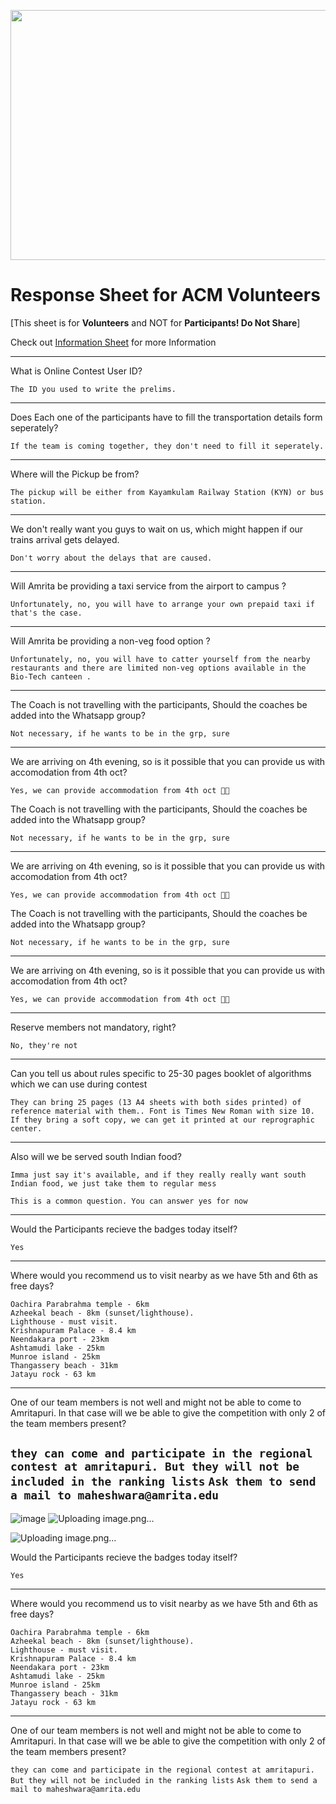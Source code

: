 <p align="center">
  <img width="700" height="400" src="https://user-images.githubusercontent.com/56226566/193438268-b79952a0-75bb-4543-baec-226e485e0de6.png">
</p>

# Response Sheet for ACM Volunteers

[This sheet is for **Volunteers** and NOT for **Participants! Do Not Share**]

Check out [Information Sheet](https://stuntstorm.github.io/Information/) for more Information 

-----------------------------------------------------------
What is Online Contest User ID?

`The ID you used to write the prelims.`

-----------------------------------------------------------

Does Each one of the participants have to fill the transportation details form seperately?

`If the team is coming together, they don't need to fill it seperately.`
 
-----------------------------------------------------------

Where will the Pickup be from?

`The pickup will be either from Kayamkulam Railway Station (KYN) or bus station.`

-----------------------------------------------------------

We don't really want you guys to wait on us, which might happen if our trains arrival gets delayed.

`Don't worry about the delays that are caused.`

-----------------------------------------------------------

Will Amrita be providing a taxi service from the airport to campus ?

`Unfortunately, no, you will have to arrange your own prepaid taxi if that's the case.`

------------------------------------------------------------

Will Amrita be providing a non-veg food option ?

`Unfortunately, no, you will have to catter yourself from the nearby restaurants and there are limited non-veg options available in the Bio-Tech canteen .`

------------------------------------------------------------

The Coach is not travelling with the participants, Should the coaches be added into the Whatsapp group?

`Not necessary, if he wants to be in the grp, sure`

------------------------------------------------------------

We are arriving on 4th evening, so is it possible that you can provide us with accomodation from 4th oct?

`Yes, we can provide accommodation from 4th oct 👍🏻`

The Coach is not travelling with the participants, Should the coaches be added into the Whatsapp group?

`Not necessary, if he wants to be in the grp, sure`

------------------------------------------------------------

We are arriving on 4th evening, so is it possible that you can provide us with accomodation from 4th oct?

`Yes, we can provide accommodation from 4th oct 👍🏻`

The Coach is not travelling with the participants, Should the coaches be added into the Whatsapp group?

`Not necessary, if he wants to be in the grp, sure`

------------------------------------------------------------

We are arriving on 4th evening, so is it possible that you can provide us with accomodation from 4th oct?

`Yes, we can provide accommodation from 4th oct 👍🏻`


------------------------------------------------------------

Reserve members not mandatory, right?

`No, they're not`

------------------------------------------------------------

Can you tell us about rules specific to 25-30 pages booklet of algorithms which we can use during contest

`They can bring 25 pages (13 A4 sheets with both sides printed) of reference material with them.. Font is Times New Roman with size 10. If they bring a soft copy, we can get it printed at our reprographic center.`

------------------------------------------------------------

Also will we be served south Indian food?

`Imma just say it's available, and if they really really want south Indian food, we just take them to regular mess`

`This is a common question. You can answer yes for now`

------------------------------------------------------------

Would the Participants recieve the badges today itself?

`Yes`

------------------------------------------------------------

Where would you recommend us to visit nearby as we have 5th and 6th as free days?

``` 
Oachira Parabrahma temple - 6km 
Azheekal beach - 8km (sunset/lighthouse). 
Lighthouse - must visit.
Krishnapuram Palace - 8.4 km 
Neendakara port - 23km
Ashtamudi lake - 25km
Munroe island - 25km 
Thangassery beach - 31km
Jatayu rock - 63 km
`````
------------------------------------------------------------

One of our team members is not well and might not be able to come to Amritapuri. In that case will we be able to give the competition with only 2 of the team members present?

`they can come and participate in the regional contest at amritapuri. But they will not be included in the ranking lists`
`Ask them to send a mail to maheshwara@amrita.edu`
------------------------------------------------------------
![image](https://user-images.githubusercontent.com/72914440/194758502-cc7ea41c-b44a-4472-b1ed-649d9b5f9e51.png)
![Uploading image.png…]()

![Uploading image.png…]()

Would the Participants recieve the badges today itself?

`Yes`

------------------------------------------------------------

Where would you recommend us to visit nearby as we have 5th and 6th as free days?

``` 
Oachira Parabrahma temple - 6km 
Azheekal beach - 8km (sunset/lighthouse). 
Lighthouse - must visit.
Krishnapuram Palace - 8.4 km 
Neendakara port - 23km
Ashtamudi lake - 25km
Munroe island - 25km 
Thangassery beach - 31km
Jatayu rock - 63 km
`````
------------------------------------------------------------

One of our team members is not well and might not be able to come to Amritapuri. In that case will we be able to give the competition with only 2 of the team members present?

`they can come and participate in the regional contest at amritapuri. But they will not be included in the ranking lists`
`Ask them to send a mail to maheshwara@amrita.edu`

